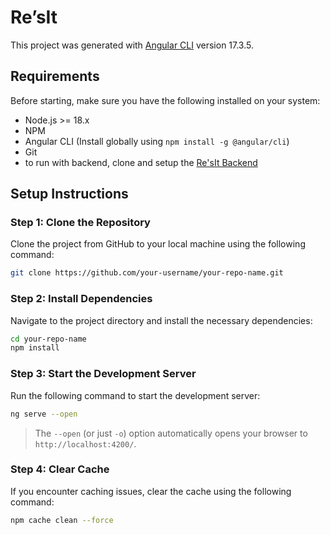 # Re’sIt

This project was generated with [Angular CLI](https://github.com/angular/angular-cli) version 17.3.5.


## Requirements

Before starting, make sure you have the following installed on your system:

- Node.js >= 18.x
- NPM
- Angular CLI (Install globally using `npm install -g @angular/cli`)
- Git
- to run with backend, clone and setup the [Re'sIt Backend](https://github.com/JAY-VEE85/Resdonour-backend.git)

## Setup Instructions

### Step 1: Clone the Repository

Clone the project from GitHub to your local machine using the following command:

```bash
git clone https://github.com/your-username/your-repo-name.git
```

### Step 2: Install Dependencies

Navigate to the project directory and install the necessary dependencies:

```bash
cd your-repo-name
npm install
```

### Step 3: Start the Development Server

Run the following command to start the development server:

```bash
ng serve --open
```

> The `--open` (or just `-o`) option automatically opens your browser to `http://localhost:4200/`.

### Step 4: Clear Cache

If you encounter caching issues, clear the cache using the following command:

```bash
npm cache clean --force
```